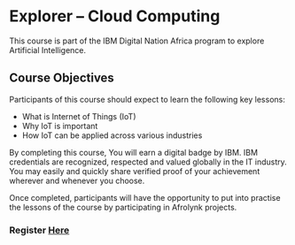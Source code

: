 # Explorer – Cloud Computing

This course is part of the IBM Digital Nation Africa program to explore Artificial Intelligence.



## Course Objectives

Participants of this course should expect to learn the following key lessons:

* What is Internet of Things (IoT)
* Why IoT is important
* How IoT can be applied across various industries

By completing this course, You will earn a digital badge by IBM. IBM credentials are recognized, respected and valued globally in the IT industry. You may easily and quickly share verified proof of your achievement wherever and whenever you choose.

Once completed, participants will have the opportunity to put into practise the lessons of the course by participating in Afrolynk projects. 

### Register **[Here](https://factory24.org/course/ibm-digital-nation-africa/)**